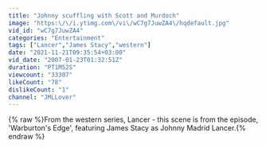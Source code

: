 ```yaml
---
title: "Johnny scuffling with Scott and Murdoch"
image: "https:\/\/i.ytimg.com\/vi\/wC7g7JuwZA4\/hqdefault.jpg"
vid_id: "wC7g7JuwZA4"
categories: "Entertainment"
tags: ["Lancer","James Stacy","western"]
date: "2021-11-21T09:35:54+03:00"
vid_date: "2007-01-23T01:32:51Z"
duration: "PT1M52S"
viewcount: "33307"
likeCount: "78"
dislikeCount: "1"
channel: "JMLLover"
---
```

{% raw %}From the western series, Lancer - this scene is from the episode, 'Warburton's Edge', featuring James Stacy as Johnny Madrid Lancer.{% endraw %}
